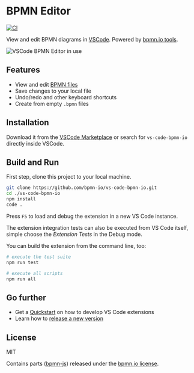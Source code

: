 # BPMN Editor

[![CI](https://github.com/bpmn-io/vs-code-bpmn-io/workflows/CI/badge.svg)](https://github.com/bpmn-io/vs-code-bpmn-io/actions?query=workflow%3ACI)

View and edit BPMN diagrams in [VSCode](https://code.visualstudio.com/). Powered by [bpmn.io tools](https://bpmn.io/).

![VSCode BPMN Editor in use](https://raw.githubusercontent.com/bpmn-io/vs-code-bpmn-io/main/docs/screenshot.png)


## Features

* View and edit [BPMN files](https://en.wikipedia.org/wiki/Business_Process_Model_and_Notation)
* Save changes to your local file
* Undo/redo and other keyboard shortcuts
* Create from empty `.bpmn` files


## Installation

Download it from the [VSCode Marketplace](https://marketplace.visualstudio.com/items?itemName=bpmn-io.vs-code-bpmn-io) or search for `vs-code-bpmn-io` directly inside VSCode.


## Build and Run

First step, clone this project to your local machine.

```sh
git clone https://github.com/bpmn-io/vs-code-bpmn-io.git
cd ./vs-code-bpmn-io
npm install
code .
```

Press `F5` to load and debug the extension in a new VS Code instance.

The extension integration tests can also be executed from VS Code itself, simple choose the *Extension Tests* in the Debug mode.

You can build the extension from the command line, too:

```sh
# execute the test suite
npm run test

# execute all scripts
npm run all
```


## Go further

* Get a [Quickstart](./docs/DEVELOPMENT_QUICKSTART.md) on how to develop VS Code extensions
* Learn how to [release a new version](./docs/RELEASING.md)


## License

MIT

Contains parts ([bpmn-js](https://github.com/bpmn-io/bpmn-js)) released under the [bpmn.io license](http://bpmn.io/license).
